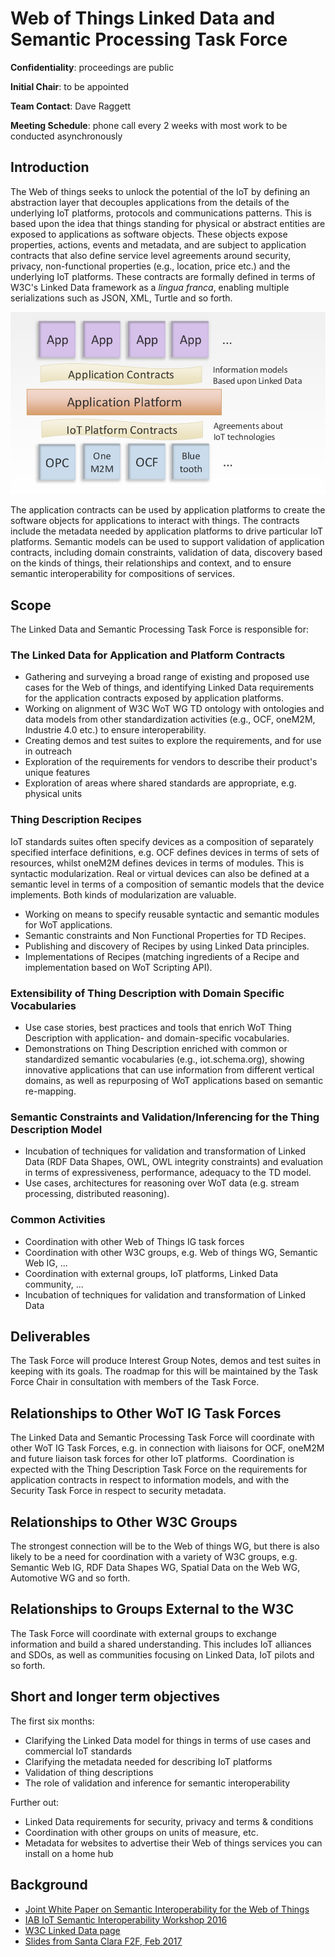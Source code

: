 # Web of Things Linked Data and Semantic Processing Task Force

**Confidentiality**: proceedings are public

**Initial Chair**: to be appointed

**Team Contact**: Dave Raggett

**Meeting Schedule**: phone call every 2 weeks with most work to be conducted asynchronously

## Introduction

The Web of things seeks to unlock the potential of the IoT by defining an abstraction layer that decouples applications from the details of the underlying IoT platforms, protocols and communications patterns. This is based upon the idea that things standing for physical or abstract entities are exposed to applications as software objects. These objects expose properties, actions, events and metadata, and are subject to application contracts that also define service level agreements around security, privacy, non-functional properties (e.g., location, price etc.) and the underlying IoT platforms. These contracts are formally defined in terms of W3C's Linked Data framework as a *lingua franca*, enabling multiple serializations such as JSON, XML, Turtle and so forth.

![contracts](contracts.png)

The application contracts can be used by application platforms to create the software objects for applications to interact with things. The contracts include the metadata needed by application platforms to drive particular IoT platforms. Semantic models can be used to support validation of application contracts, including domain constraints, validation of data, discovery based on the kinds of things, their relationships and context, and to ensure semantic interoperability for compositions of services.

## Scope

The Linked Data and Semantic Processing Task Force is responsible for:

### The Linked Data for Application and Platform Contracts

- Gathering and surveying a broad range of existing and proposed use cases for the Web of things, and identifying Linked Data requirements for the application contracts exposed by application platforms.
- Working on alignment of W3C WoT WG TD ontology with ontologies and data models from other standardization activities (e.g., OCF, oneM2M, Industrie 4.0 etc.) to ensure interoperability.
- Creating demos and test suites to explore the requirements, and for use in outreach
- Exploration of the requirements for vendors to describe their product's unique features
- Exploration of areas where shared standards are appropriate, e.g. physical units

### Thing Description Recipes

IoT standards suites often specify devices as a composition of separately specified interface definitions, e.g. OCF defines devices in terms of sets of resources, whilst oneM2M defines devices in terms of modules. This is syntactic modularization. Real or virtual devices can also be defined at a semantic level in terms of a composition of semantic models that the device implements. Both kinds of modularization are valuable.

- Working on means to specify reusable syntactic and semantic modules for WoT applications.
- Semantic constraints and Non Functional Properties for TD Recipes.
- Publishing and discovery of Recipes by using Linked Data principles.
- Implementations of Recipes (matching ingredients of a Recipe and implementation based on WoT Scripting API).

### Extensibility of Thing Description with Domain Specific Vocabularies
- Use case stories, best practices and tools that enrich WoT Thing Description with application- and domain-specific vocabularies.
- Demonstrations on Thing Description enriched with common or standardized semantic vocabularies (e.g., iot.schema.org), showing innovative applications that can use information from different vertical domains, as well as repurposing of WoT applications based on semantic re-mapping.

### Semantic Constraints and Validation/Inferencing for the Thing Description Model
- Incubation of techniques for validation and transformation of Linked Data (RDF Data Shapes, OWL, OWL integrity constraints) and evaluation in terms of expressiveness, performance, adequacy to the TD model.
- Use cases, architectures for reasoning over WoT data (e.g. stream processing, distributed reasoning).

### Common Activities
- Coordination with other Web of Things IG task forces
- Coordination with other W3C groups, e.g. Web of things WG, Semantic Web IG, ...
- Coordination with external groups, IoT platforms, Linked Data community, ...
- Incubation of techniques for validation and transformation of Linked Data

## Deliverables

The Task Force will produce Interest Group Notes, demos and test suites in keeping with its goals. The roadmap for this will be maintained by the Task Force Chair in consultation with members of the Task Force.

## Relationships to Other WoT IG Task Forces

The Linked Data and Semantic Processing Task Force will coordinate with other WoT IG Task Forces, e.g. in connection with liaisons for OCF, oneM2M and future liaison task forces for other IoT platforms.  Coordination is expected with the Thing Description Task Force on the requirements for application contracts in respect to information models, and with the Security Task Force in respect to security metadata.

## Relationships to Other W3C Groups

The strongest connection will be to the Web of things WG, but there is also likely to be a need for coordination with a variety of W3C groups, e.g. Semantic Web IG, RDF Data Shapes WG, Spatial Data on the Web WG, Automotive WG and so forth.

## Relationships to Groups External to the W3C

The Task Force will coordinate with external groups to exchange information and build a shared understanding. This includes IoT alliances and SDOs, as well as communities focusing on Linked Data, IoT pilots and so forth.

## Short and longer term objectives

The first six months:

* Clarifying the Linked Data model for things in terms of use cases and commercial IoT standards
* Clarifying the metadata needed for describing IoT platforms
* Validation of thing descriptions
* The role of validation and inference for semantic interoperability

Further out:

* Linked Data requirements for security, privacy and terms & conditions
* Coordination with other groups on units of measure, etc.
* Metadata for websites to advertise their Web of things services you can install on a home hub

## Background

- [Joint White Paper on Semantic Interoperability for the Web of Things](https://www.researchgate.net/publication/307122744_Semantic_Interoperability_for_the_Web_of_Things)
- [IAB IoT Semantic Interoperability Workshop 2016](https://www.iab.org/activities/workshops/iotsi/)
- [W3C Linked Data page](https://www.w3.org/standards/semanticweb/data)
- [Slides from Santa Clara F2F, Feb 2017](https://www.w3.org/WoT/IG/wiki/images/9/9c/Wot-linked-data-tf.pdf)
